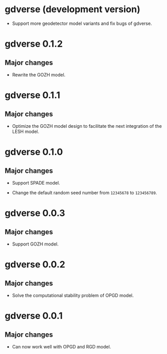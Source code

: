 # gdverse (development version)

* Support more geodetector model variants and fix bugs of gdverse.

# gdverse 0.1.2

## Major changes

* Rewrite the GOZH model.

# gdverse 0.1.1

## Major changes

* Optimize the GOZH model design to facilitate the next integration of the LESH model.

# gdverse 0.1.0

## Major changes

* Support SPADE model.

* Change the default random seed number from `12345678` to `123456789`.

# gdverse 0.0.3

## Major changes

* Support GOZH model.

# gdverse 0.0.2

## Major changes

* Solve the computational stability problem of OPGD model.

# gdverse 0.0.1

## Major changes

* Can now work well with OPGD and RGD model.
